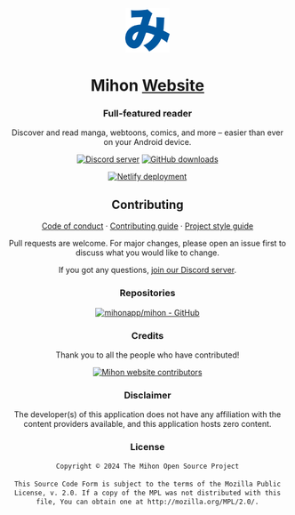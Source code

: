 <div align="center">

<a href="https://mihon.app">
    <img src="./.github/assets/logo.png" alt="Mihon logo" title="Mihon logo" width="80"/>
</a>

# Mihon [Website](#)

### Full-featured reader
Discover and read manga, webtoons, comics, and more – easier than ever on your Android device.

[![Discord server](https://img.shields.io/discord/1195734228319617024.svg?label=&labelColor=6A7EC2&color=7389D8&logo=discord&logoColor=FFFFFF)](https://discord.gg/mihon)
[![GitHub downloads](https://img.shields.io/github/downloads/mihonapp/mihon/total?label=downloads&labelColor=27303D&color=0D1117&logo=github&logoColor=FFFFFF&style=flat)](https://github.com/mihonapp/mihon/releases)

[![Netlify deployment](https://api.netlify.com/api/v1/badges/95d9e2f8-42ae-4e40-8c99-82b870c51e1a/deploy-status)](https://app.netlify.com/sites/mihonapp/deploys)

## Contributing

[Code of conduct](./CODE_OF_CONDUCT.md) · [Contributing guide](./CONTRIBUTING.md) · [Project style guide](https://mihon.app/sandbox/style-guide/)

Pull requests are welcome. For major changes, please open an issue first to discuss what you would like to change.

If you got any questions, [join our Discord server](https://discord.gg/mihon).

### Repositories

[![mihonapp/mihon - GitHub](https://github-readme-stats.vercel.app/api/pin/?username=mihonapp&repo=mihon&bg_color=161B22&text_color=c9d1d9&title_color=0877d2&icon_color=0877d2&border_radius=8&hide_border=true)](https://github.com/mihonapp/mihon/)

### Credits

Thank you to all the people who have contributed!

<a href="https://github.com/mihonapp/website/graphs/contributors">
    <img src="https://contrib.rocks/image?repo=mihonapp/website" alt="Mihon website contributors" title="Mihon website contributors" width="800"/>
</a>

### Disclaimer

The developer(s) of this application does not have any affiliation with the content providers available, and this application hosts zero content.

### License

    Copyright © 2024 The Mihon Open Source Project

    This Source Code Form is subject to the terms of the Mozilla Public
    License, v. 2.0. If a copy of the MPL was not distributed with this
    file, You can obtain one at http://mozilla.org/MPL/2.0/.

</div>